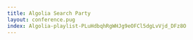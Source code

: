 ```yaml
---
title: Algolia Search Party
layout: conference.pug
index: Algolia-playlist-PLuHdbqhRgWHJg9eOFCl5dgLvVjd_DFz8O
---
```

